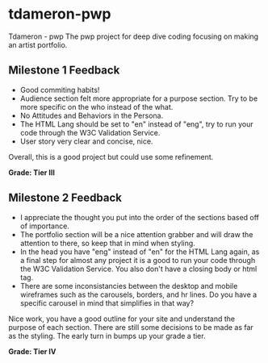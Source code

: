 # tdameron-pwp
Tdameron - pwp 
The pwp project for deep dive coding focusing on making an artist portfolio.

## Milestone 1 Feedback 
* Good commiting habits!
* Audience section felt more appropriate for a purpose section. Try to be more specific on the who instead of the what.
* No Attitudes and Behaviors in the Persona.
* The HTML Lang should be set to "en" instead of "eng", try to run your code through the W3C Validation Service.
* User story very clear and concise, nice.

Overall, this is a good project but could use some refinement.

**Grade: Tier III**

## Milestone 2 Feedback
* I appreciate the thought you put into the order of the sections based off of importance.
* The portfolio section will be a nice attention grabber and will draw the attention to there, so keep that in mind when styling.
* In the head you have "eng" instead of "en" for the HTML Lang again, as a final step for almost any project it is a good to run your code through the W3C Validation Service. You also don't have a closing body or html tag.
* There are some inconsistancies between the desktop and mobile wireframes such as the carousels, borders, and hr lines. Do you have a specific carousel in mind that simplifies in that way? 

Nice work, you have a good outline for your site and understand the purpose of each section. There are still some decisions to be made as far as the styling. The early turn in bumps up your grade a tier.

**Grade: Tier IV**
